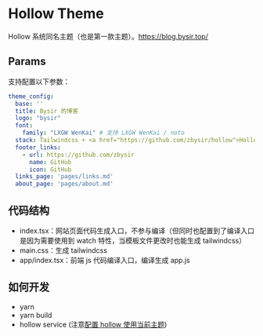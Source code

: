 # Hollow Theme

Hollow 系统同名主题（也是第一款主题）。https://blog.bysir.top/

## Params

支持配置以下参数：

```yaml
theme_config:
  base: ''
  title: Bysir 的博客
  logo: "bysir"
  font: 
    family: "LXGW WenKai" # 支持 LXGW WenKai / noto
  stack: Tailwindcss + <a href="https://github.com/zbysir/hollow">Hollow</a> + <a href="https://github.com/zbysir/gojsx">Jsx</a>
  footer_links:
    - url: https://github.com/zbysir
      name: GitHub
      icon: GitHub
  links_page: 'pages/links.md'
  about_page: 'pages/about.md'

```

## 代码结构
- index.tsx：网站页面代码生成入口，不参与编译（但同时也配置到了编译入口是因为需要使用到 watch 特性，当模板文件更改时也能生成 tailwindcss）
- main.css：生成 tailwindcss
- app/index.tsx：前端 js 代码编译入口，编译生成 app.js

## 如何开发
- yarn
- yarn build
- hollow service (注意[配置 hollow 使用当前主题](TODO))
